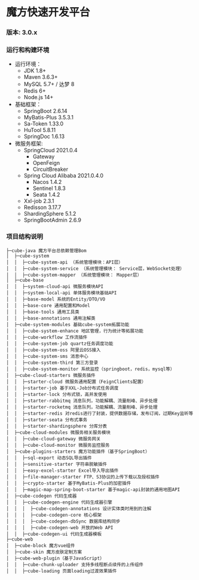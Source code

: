 # 魔方快速开发平台

### 版本: 3.0.x

### 运行和构建环境

- 运行环境：
    - JDK 1.8+
    - Maven 3.6.3+
    - MySQL 5.7+ / 达梦 8
    - Redis 6+
    - Node.js 14+
- 基础框架：
    - SpringBoot 2.6.14
    - MyBatis-Plus 3.5.3.1
    - Sa-Token 1.33.0
    - HuTool 5.8.11
    - SpringDoc 1.6.13
- 微服务框架:
    - SpringCloud 2021.0.4
        - Gateway
        - OpenFeign
        - CircuitBreaker
    - Spring Cloud Alibaba 2021.0.4.0
        - Nacos 1.4.2
        - Sentinel 1.8.3
        - Seata 1.4.2
    - Xxl-job 2.3.1
    - Redisson 3.17.7
    - ShardingSphere 5.1.2
    - SpringBootAdmin 2.6.9

### 项目结构说明

```text
├─cube-java 魔方平台总依赖管理Bom
│  ├─cube-system
│  │  ├─cube-system-api （系统管理模块：API层）
│  │  ├─cube-system-service （系统管理模块： Service层，WebSocket处理）
│  │  ├─cube-system-mapper （系统管理模块： Mapper层）
│  ├─cube-base
│  │  ├─system-cloud-api 微服务模块API
│  │  ├─system-local-api 单体服务模块基础API
│  │  ├─base-model 系统的Entity/DTO/VO
│  │  ├─base-core 通用配置和Model
│  │  ├─base-tools 通用工具类
│  │  ├─base-annotations 通用注解类
│  ├─cube-system-modules 基础cube-system拓展功能
│  │  ├─cube-system-enhance 地区管理，行为统计等拓展功能
│  │  ├─cube-workflow 工作流插件
│  │  ├─cube-system-job quartz任务调度功能
│  │  ├─cube-system-oss 阿里云OSS接入
│  │  ├─cube-system-sms 消息中心
│  │  ├─cube-system-third 第三方登录
│  │  ├─cube-system-monitor 系统监控（springboot，redis，mysql等）
│  ├─cube-cloud-starters 微服务插件
│  │  ├─starter-cloud 微服务通用配置（FeignClients配置）
│  │  ├─starter-job 基于XXL-Job分布式任务调度
│  │  ├─starter-lock 分布式锁，高并发使用
│  │  ├─starter-rabbitmq 消息队列，功能解耦、流量削峰、异步处理
│  │  ├─starter-rocketmq 消息队列，功能解耦、流量削峰、异步处理
│  │  ├─starter-redis 对redis进行了封装，提供数据存储，发布订阅，过期Key监听等
│  │  ├─starter-seata 分布式事务
│  │  ├─starter-shardingsphere 分库分表
│  ├─cube-cloud-modules 微服务相关服务模块
│  │  ├─cube-cloud-gateway 微服务网关
│  │  ├─cube-cloud-monitor 微服务监控服务
│  ├─cube-plugins-starters 魔方功能插件（基于SpringBoot）
│  │  ├─sql-export 动态SQL导出插件
│  │  ├─sensitive-starter 字符串脱敏插件
│  │  ├─easy-excel-starter Excel导入导出插件
│  │  ├─file-manager-starter FTP、S3协议的上传下载以及授权插件
│  │  ├─crypto-starter 基于MyBatis-Plus的加密插件
│  │  ├─magic-map-spring-boot-starter 基于magic-api封装的通用地图API
│  ├─cube-codegen 代码生成器
│  │  ├─cube-codegen-engine 代码生成器引擎
│  │  │  ├─cube-codegen-annotations 设计实体类时用到的注解
│  │  │  ├─cube-codegen-core 核心框架
│  │  │  ├─cube-codegen-dbSync 数据库结构同步
│  │  │  ├─cube-codegen-web 开放的Web API
│  │  ├─cube-codegen-ui 代码生成器模板
├─cube-web
│  ├─cube-block 魔方vue组件
│  ├─cube-skin 魔方皮肤定制方案
│  ├─cube-web-plugin（基于JavaScript）
│  │  ├─cube-chunk-uploader 支持多线程断点续传的上传组件
│  │  ├─cube-loading 页面loading过渡效果插件
```